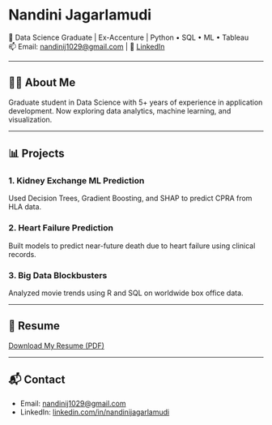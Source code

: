 # Nandini Jagarlamudi

📍 Data Science Graduate | Ex-Accenture | Python • SQL • ML • Tableau  
📫 Email: nandinij1029@gmail.com | 🔗 [LinkedIn](https://www.linkedin.com/in/nandinijagarlamudi)

---

## 👩‍💻 About Me  
Graduate student in Data Science with 5+ years of experience in application development. Now exploring data analytics, machine learning, and visualization.

---

## 📊 Projects

### 1. Kidney Exchange ML Prediction  
Used Decision Trees, Gradient Boosting, and SHAP to predict CPRA from HLA data.

### 2. Heart Failure Prediction  
Built models to predict near-future death due to heart failure using clinical records.

### 3. Big Data Blockbusters  
Analyzed movie trends using R and SQL on worldwide box office data.

---

## 📄 Resume  
[Download My Resume (PDF)](Nandini_Resume.pdf)

---

## 📬 Contact  
- Email: nandinij1029@gmail.com  
- LinkedIn: [linkedin.com/in/nandinijagarlamudi](https://www.linkedin.com/in/nandinijagarlamudi)
